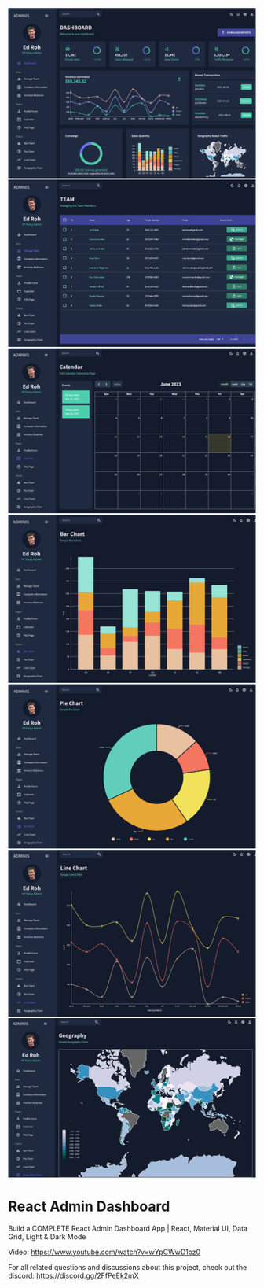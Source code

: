 <img src="Önİzleme/1.png">
<img src="Önİzleme/2.png">
<img src="Önİzleme/3.png">
<img src="Önİzleme/4.png">
<img src="Önİzleme/5.png">
<img src="Önİzleme/6.png">
<img src="Önİzleme/7.png">

# React Admin Dashboard

Build a COMPLETE React Admin Dashboard App | React, Material UI, Data Grid, Light & Dark Mode

Video: https://www.youtube.com/watch?v=wYpCWwD1oz0

For all related questions and discussions about this project, check out the discord: https://discord.gg/2FfPeEk2mX
